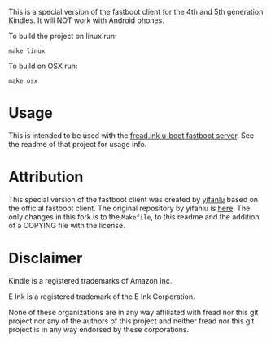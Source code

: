 This is a special version of the fastboot client for the 4th and 5th generation Kindles. It will NOT work with Android phones.

To build the project on linux run:

```
make linux
```

To build on OSX run:
   
```
make osx
```

# Usage

This is intended to be used with the [fread.ink u-boot fastboot server](https://github.com/fread-ink/fread-installer-u-boot). See the readme of that project for usage info.

# Attribution

This special version of the fastboot client was created by [yifanlu](https://github.com/yifanlu) based on the official fastboot client. The original repository by yifanlu is [here](https://github.com/yifanlu/Fastboot-Kindle). The only changes in this fork is to the `Makefile`, to this readme and the addition of a COPYING file with the license.

# Disclaimer

Kindle is a registered trademarks of Amazon Inc. 

E Ink is a registered trademark of the E Ink Corporation. 

None of these organizations are in any way affiliated with fread nor this git project nor any of the authors of this project and neither fread nor this git project is in any way endorsed by these corporations.
